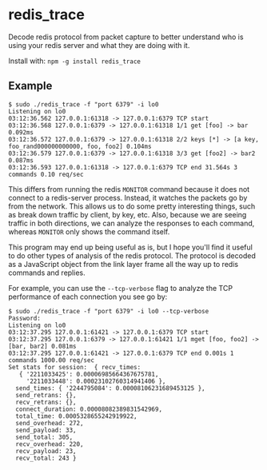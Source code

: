 # redis_trace

Decode redis protocol from packet capture to better understand who is using your redis server and what they are doing with it.

Install with: `npm -g install redis_trace`

## Example

```
$ sudo ./redis_trace -f "port 6379" -i lo0
Listening on lo0
03:12:36.562 127.0.0.1:61318 -> 127.0.0.1:6379 TCP start 
03:12:36.568 127.0.0.1:6379 -> 127.0.0.1:61318 1/1 get [foo] -> bar 0.092ms
03:12:36.572 127.0.0.1:6379 -> 127.0.0.1:61318 2/2 keys [*] -> [a key, foo_rand000000000000, foo, foo2] 0.104ms
03:12:36.579 127.0.0.1:6379 -> 127.0.0.1:61318 3/3 get [foo2] -> bar2 0.087ms
03:12:36.593 127.0.0.1:61318 -> 127.0.0.1:6379 TCP end 31.564s 3 commands 0.10 req/sec
```

This differs from running the redis `MONITOR` command because it does not connect to a redis-server process.
Instead, it watches the packets go by from the network. This allows us to do some pretty interesting things, 
such as break down traffic by client, by key, etc. Also, because we are seeing traffic in both directions,
we can analyze the responses to each command, whereas `MONITOR` only shows the command itself.

This program may end up being useful as is, but I hope you'll find it useful to do other types of analysis of
the redis protocol. The protocol is decoded as a JavaScript object from the link layer frame all the way up to
redis commands and replies.

For example, you can use the `--tcp-verbose` flag to analyze the TCP performance of each connection you see go by:

```
$ sudo ./redis_trace -f "port 6379" -i lo0 --tcp-verbose
Password:
Listening on lo0
03:12:37.295 127.0.0.1:61421 -> 127.0.0.1:6379 TCP start 
03:12:37.295 127.0.0.1:6379 -> 127.0.0.1:61421 1/1 mget [foo, foo2] -> [bar, bar2] 0.081ms
03:12:37.295 127.0.0.1:61421 -> 127.0.0.1:6379 TCP end 0.001s 1 commands 1000.00 req/sec
Set stats for session:  { recv_times: 
   { '2211033425': 0.00006985664367675781,
     '2211033448': 0.00023102760314941406 },
  send_times: { '2244795084': 0.00008106231689453125 },
  send_retrans: {},
  recv_retrans: {},
  connect_duration: 0.00008082389831542969,
  total_time: 0.0005328655242919922,
  send_overhead: 272,
  send_payload: 33,
  send_total: 305,
  recv_overhead: 220,
  recv_payload: 23,
  recv_total: 243 }
```
